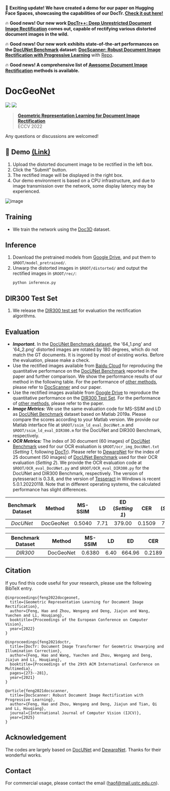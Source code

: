 🚀 **Exciting update! We have created a demo for our paper on Hugging Face Spaces, showcasing the capabilities of our DocTr. [Check it out here!](https://huggingface.co/spaces/HaoFeng2019/DocGeoNet)**

🔥 **Good news! Our new work [DocTr++: Deep Unrestricted Document Image Rectification](https://github.com/fh2019ustc/DocTr-Plus) comes out, capable of rectifying various distorted document images in the wild.**

🔥 **Good news! Our new work exhibits state-of-the-art performances on the [DocUNet Benchmark](https://www3.cs.stonybrook.edu/~cvl/docunet.html) dataset:
[DocScanner: Robust Document Image Rectification with Progressive Learning](https://drive.google.com/file/d/1mmCUj90rHyuO1SmpLt361youh-07Y0sD/view?usp=share_link)** with [Repo](https://github.com/fh2019ustc/DocScanner).

🔥 **Good news! A comprehensive list of [Awesome Document Image Rectification](https://github.com/fh2019ustc/Awesome-Document-Image-Rectification) methods is available.** 


# DocGeoNet

<p>
    <a href='https://arxiv.org/pdf/2210.08161.pdf' target="_blank"><img src='https://img.shields.io/badge/Paper-Arxiv-red'></a>
    <a href='https://huggingface.co/spaces/HaoFeng2019/DocGeoNet' target="_blank"><img src='https://img.shields.io/badge/Online-Demo-green'></a>
</p>

> [**Geometric Representation Learning for Document Image Rectification**](https://arxiv.org/pdf/2210.08161.pdf)  
> ECCV 2022

Any questions or discussions are welcomed!


## 🚀 Demo [(Link)](https://huggingface.co/spaces/HaoFeng2019/DocGeoNet)
1. Upload the distorted document image to be rectified in the left box.
2. Click the "Submit" button.
3. The rectified image will be displayed in the right box.
4. Our demo environment is based on a CPU infrastructure, and due to image transmission over the network, some display latency may be experienced.

![image](https://github.com/fh2019ustc/DocGeoNet/assets/50725551/56e1742c-35c2-4dab-b965-5aa42c21c4c3)


## Training
- We train the network using the [Doc3D](https://github.com/fh2019ustc/doc3D-dataset) dataset.


## Inference 
1. Download the pretrained models from [Google Drive](https://drive.google.com/drive/folders/1-OEvGQ36GEF9fI1BnAEHj_aByHorl7C7?usp=sharing), and put them to `$ROOT/model_pretrained/`.
2. Unwarp the distorted images in `$ROOT/distorted/` and output the rectified images in `$ROOT/rec/`:
    ```
    python inference.py
    ```

## DIR300 Test Set
1. We release the [DIR300 test set](https://drive.google.com/drive/folders/1yySouQQ3BlH7OjnUhq4CLuvpX2KXtifX?usp=sharing) for evaluation the rectification algorithms.


## Evaluation
- ***Important.*** In the [DocUNet Benchmark dataset](https://www3.cs.stonybrook.edu/~cvl/docunet.html), the '64_1.png' and '64_2.png' distorted images are rotated by 180 degrees, which do not match the GT documents. It is ingored by most of existing works. Before the evaluation, please make a check.
- Use the rectified images available from [Baidu Cloud](https://pan.baidu.com/s/1NsfdHmzFAf-_PBo2IPObaA?pwd=pd3d) for reproducing the quantitative performance on the [DocUNet Benchmark](https://www3.cs.stonybrook.edu/~cvl/docunet.html) reported in the paper and further comparison. We show the performance results of our method in the following table. For the performance of [other methods](https://github.com/fh2019ustc/Awesome-Document-Image-Rectification), please refer to [DocScanner](https://github.com/fh2019ustc/DocScanner) and our paper.
- Use the rectified images available from [Google Drive](https://drive.google.com/drive/folders/1vQYGg-UvxZrvWYyqIEborFhokoUmg6iJ?usp=share_link) to reproduce the quantitative performance on the [DIR300 Test Set](https://drive.google.com/drive/folders/1yySouQQ3BlH7OjnUhq4CLuvpX2KXtifX?usp=sharing). For the performance of [other methods](https://github.com/fh2019ustc/Awesome-Document-Image-Rectification), please refer to the paper.
- ***Image Metrics:*** We use the same evaluation code for MS-SSIM and LD as [DocUNet Benchmark](https://www3.cs.stonybrook.edu/~cvl/docunet.html) dataset based on Matlab 2019a. Please compare the scores according to your Matlab version. We provide our Matlab interface file at ```$ROOT/ssim_ld_eval_DocUNet.m``` and ```$ROOT/ssim_ld_eval_DIR300.m``` for the DocUNet and DIR300 Benchmark, respectively.
- ***OCR Metrics:*** The index of 30 document (60 images) of [DocUNet Benchmark](https://www3.cs.stonybrook.edu/~cvl/docunet.html) used for our OCR evaluation is ```$ROOT/ocr_img_DocUNet.txt``` (*Setting 1*, following [DocTr](https://github.com/fh2019ustc/DocTr)). Please refer to [DewarpNet](https://github.com/cvlab-stonybrook/DewarpNet) for the index of 25 document (50 images) of [DocUNet Benchmark](https://www3.cs.stonybrook.edu/~cvl/docunet.html) used for their OCR evaluation (*Setting 2*). We provide the OCR evaluation code at ```$ROOT/OCR_eval_DocUNet.py``` and ```$ROOT/OCR_eval_DIR300.py``` for the DocUNet and DIR300 Benchmark, respectively. The version of pytesseract is 0.3.8, and the version of [Tesseract](https://digi.bib.uni-mannheim.de/tesseract/) in Windows is recent 5.0.1.20220118. 
Note that in different operating systems, the calculated performance has slight differences.

|      Benchmark Dataset     |      Method      |    MS-SSIM   |      LD     |     ED (*Setting 1*)    |       CER      |      ED (*Setting 2*)   |      CER     | 
|:----------------:|:----------------:|:------------:|:--------------:| :-------:|:--------------:|:-------:|:--------------:|
|      *DocUNet*   |      DocGeoNet   |     0.5040   |     7.71    |    379.00 |     0.1509     |    713.94 |     0.1821     | 

|      Benchmark Dataset     |      Method      |    MS-SSIM   |      LD     |     ED   |       CER      |
|:----------------:|:----------------:|:------------:|:--------------:| :-------:|:--------------:|
|      *DIR300*   |      DocGeoNet   |     0.6380   |     6.40    |    664.96 |     0.2189     |

## Citation

If you find this code useful for your research, please use the following BibTeX entry.

```
@inproceedings{feng2022docgeonet,
  title={Geometric Representation Learning for Document Image Rectification},
  author={Feng, Hao and Zhou, Wengang and Deng, Jiajun and Wang, Yuechen and Li, Houqiang},
  booktitle={Proceedings of the European Conference on Computer Vision},
  year={2022}
}
```

```
@inproceedings{feng2021doctr,
  title={DocTr: Document Image Transformer for Geometric Unwarping and Illumination Correction},
  author={Feng, Hao and Wang, Yuechen and Zhou, Wengang and Deng, Jiajun and Li, Houqiang},
  booktitle={Proceedings of the 29th ACM International Conference on Multimedia},
  pages={273--281},
  year={2021}
}
```

```
@article{feng2021docscanner,
  title={DocScanner: Robust Document Image Rectification with Progressive Learning},
  author={Feng, Hao and Zhou, Wengang and Deng, Jiajun and Tian, Qi and Li, Houqiang},
  journal={International Journal of Computer Vision (IJCV)},
  year={2025}
}
```

## Acknowledgement
The codes are largely based on [DocUNet](https://www3.cs.stonybrook.edu/~cvl/docunet.html) and [DewarpNet](https://github.com/cvlab-stonybrook/DewarpNet). Thanks for their wonderful works.


## Contact
For commercial usage, please contact the email ([haof@mail.ustc.edu.cn](haof@mail.ustc.edu.cn)).
